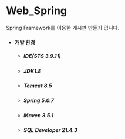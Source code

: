 # Web_Spring
Spring Framework를 이용한 게시판 만들기 입니다.

- #### 개발 환경
  - ##### IDE(STS 3.9.11) 
  - ##### JDK1.8
  - ##### Tomcat 8.5
  - ##### Spring 5.0.7
  - ##### Maven 3.5.1
  - ##### SQL Developer 21.4.3
